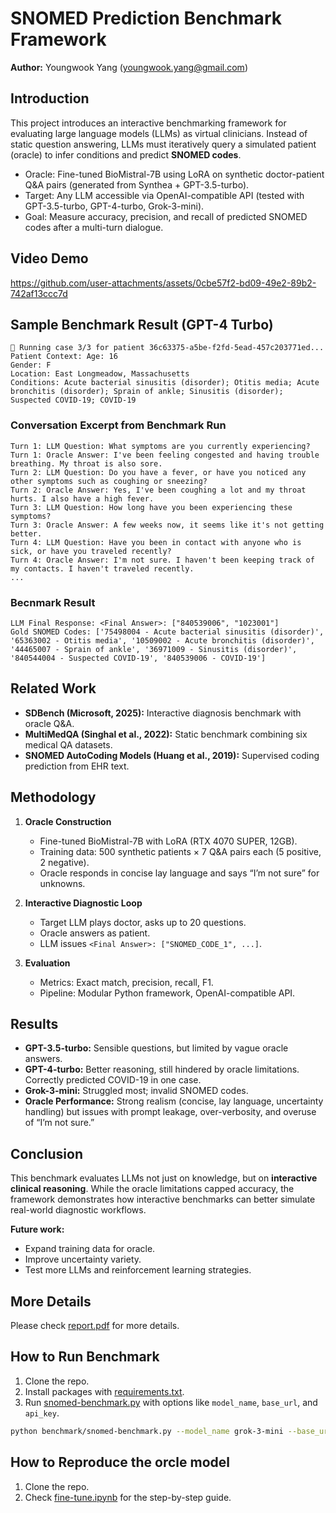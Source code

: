 # SNOMED Prediction Benchmark Framework

**Author:** Youngwook Yang (youngwook.yang@gmail.com)

## Introduction
This project introduces an interactive benchmarking framework for evaluating large language models (LLMs) as virtual clinicians. Instead of static question answering, LLMs must iteratively query a simulated patient (oracle) to infer conditions and predict **SNOMED codes**. 

- Oracle: Fine-tuned BioMistral-7B using LoRA on synthetic doctor-patient Q&A pairs (generated from Synthea + GPT-3.5-turbo).
- Target: Any LLM accessible via OpenAI-compatible API (tested with GPT-3.5-turbo, GPT-4-turbo, Grok-3-mini).
- Goal: Measure accuracy, precision, and recall of predicted SNOMED codes after a multi-turn dialogue.

## Video Demo
https://github.com/user-attachments/assets/0cbe57f2-bd09-49e2-89b2-742af13ccc7d


## Sample Benchmark Result (GPT-4 Turbo)
```
🧪 Running case 3/3 for patient 36c63375-a5be-f2fd-5ead-457c203771ed...
Patient Context: Age: 16
Gender: F
Location: East Longmeadow, Massachusetts
Conditions: Acute bacterial sinusitis (disorder); Otitis media; Acute bronchitis (disorder); Sprain of ankle; Sinusitis (disorder); Suspected COVID-19; COVID-19
```

### Conversation Excerpt from Benchmark Run
```
Turn 1: LLM Question: What symptoms are you currently experiencing?
Turn 1: Oracle Answer: I've been feeling congested and having trouble breathing. My throat is also sore.
Turn 2: LLM Question: Do you have a fever, or have you noticed any other symptoms such as coughing or sneezing?
Turn 2: Oracle Answer: Yes, I've been coughing a lot and my throat hurts. I also have a high fever.
Turn 3: LLM Question: How long have you been experiencing these symptoms?
Turn 3: Oracle Answer: A few weeks now, it seems like it's not getting better.
Turn 4: LLM Question: Have you been in contact with anyone who is sick, or have you traveled recently?
Turn 4: Oracle Answer: I'm not sure. I haven't been keeping track of my contacts. I haven't traveled recently.
...
```

### Becnmark Result
```
LLM Final Response: <Final Answer>: ["840539006", "1023001"]
Gold SNOMED Codes: ['75498004 - Acute bacterial sinusitis (disorder)', '65363002 - Otitis media', '10509002 - Acute bronchitis (disorder)', '44465007 - Sprain of ankle', '36971009 - Sinusitis (disorder)', '840544004 - Suspected COVID-19', '840539006 - COVID-19']
```

## Related Work
- **SDBench (Microsoft, 2025):** Interactive diagnosis benchmark with oracle Q&A.  
- **MultiMedQA (Singhal et al., 2022):** Static benchmark combining six medical QA datasets.  
- **SNOMED AutoCoding Models (Huang et al., 2019):** Supervised coding prediction from EHR text.  

## Methodology
1. **Oracle Construction**
   - Fine-tuned BioMistral-7B with LoRA (RTX 4070 SUPER, 12GB).
   - Training data: 500 synthetic patients × 7 Q&A pairs each (5 positive, 2 negative).
   - Oracle responds in concise lay language and says “I’m not sure” for unknowns.

2. **Interactive Diagnostic Loop**
   - Target LLM plays doctor, asks up to 20 questions.
   - Oracle answers as patient.
   - LLM issues `<Final Answer>: ["SNOMED_CODE_1", ...]`.

3. **Evaluation**
   - Metrics: Exact match, precision, recall, F1.
   - Pipeline: Modular Python framework, OpenAI-compatible API.

## Results
- **GPT-3.5-turbo:** Sensible questions, but limited by vague oracle answers.  
- **GPT-4-turbo:** Better reasoning, still hindered by oracle limitations. Correctly predicted COVID-19 in one case.  
- **Grok-3-mini:** Struggled most; invalid SNOMED codes.  
- **Oracle Performance:** Strong realism (concise, lay language, uncertainty handling) but issues with prompt leakage, over-verbosity, and overuse of “I’m not sure.”

## Conclusion
This benchmark evaluates LLMs not just on knowledge, but on **interactive clinical reasoning**. While the oracle limitations capped accuracy, the framework demonstrates how interactive benchmarks can better simulate real-world diagnostic workflows. 

**Future work:**  
- Expand training data for oracle.  
- Improve uncertainty variety.  
- Test more LLMs and reinforcement learning strategies.

## More Details
Please check [report.pdf](report.pdf) for more details.

## How to Run Benchmark
1. Clone the repo.
2. Install packages with [requirements.txt](benchmark/requirements.txt).
3. Run [snomed-benchmark.py](benchmark/snomed-benchmark.py) with options like `model_name`, `base_url`, and `api_key`.
```bash
python benchmark/snomed-benchmark.py --model_name grok-3-mini --base_url https://api.x.ai/v1 --api_key sk-xxxx --num_samples 5 --max_turns 15
```

## How to Reproduce the orcle model
1. Clone the repo.
2. Check [fine-tune.ipynb](train/fine-tune.ipynb) for the step-by-step guide.
